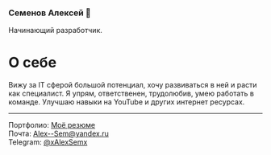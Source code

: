 ### Семенов Алексей 👋

Начинающий разработчик.
<h1>О себе</h1>
Вижу за IT сферой большой потенциал, хочу развиваться в ней и расти как специалист. Я упрям, ответственен, трудолюбив, умею работать в команде.
Улучшаю навыки на YouTube и других интернет ресурсах.

___

Портфолио: [Моё резюме](https://remarkable-biscuit-ef6531.netlify.app)<br>
Почта: Alex--Sem@yandex.ru<br>
Telegram: [@xAlexSemx](https://web.telegram.org/a/#@xAlexSemx)
